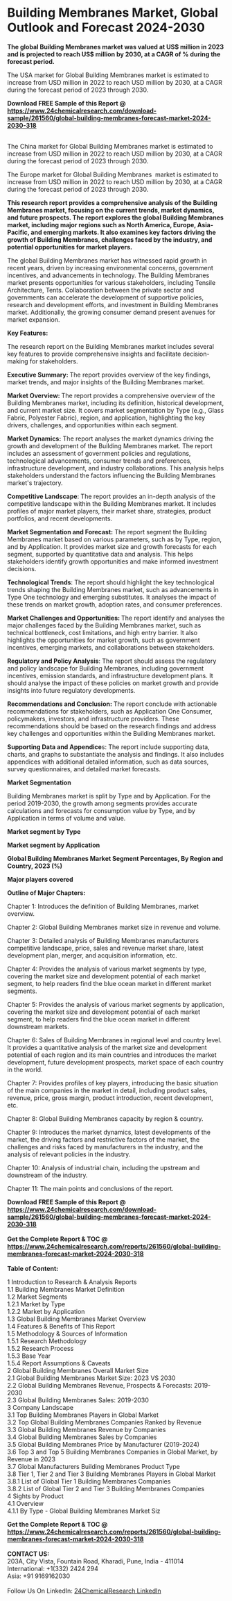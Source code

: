 <h1>Building Membranes Market, Global Outlook and Forecast 2024-2030</h1><p><strong>The global Building Membranes market was valued at US$ million in 2023 and is projected to reach US$ million by 2030, at a CAGR of % during the forecast period.</strong></p><p>
</p><p>The USA market for Global Building Membranes market is estimated to increase from USD million in 2022 to reach USD million by 2030, at a CAGR during the forecast period of 2023 through 2030.</p><div><b>Download FREE Sample of this Report @ 
            <a href="https://www.24chemicalresearch.com/download-sample/261560/global-building-membranes-forecast-market-2024-2030-318">
            https://www.24chemicalresearch.com/download-sample/261560/global-building-membranes-forecast-market-2024-2030-318</a></b></div><br><p>
</p><p>The China market for Global Building Membranes market is estimated to increase from USD million in 2022 to reach USD million by 2030, at a CAGR during the forecast period of 2023 through 2030.</p><p>
</p><p>The Europe market for Global Building Membranes  market is estimated to increase from USD million in 2022 to reach USD million by 2030, at a CAGR during the forecast period of 2023 through 2030.</p><p>
</p><p><strong>This research report provides a comprehensive analysis of the Building Membranes market, focusing on the current trends, market dynamics, and future prospects. The report explores the global Building Membranes market, including major regions such as North America, Europe, Asia-Pacific, and emerging markets. It also examines key factors driving the growth of Building Membranes, challenges faced by the industry, and potential opportunities for market players.</strong></p><p>
The global Building Membranes market has witnessed rapid growth in recent years, driven by increasing environmental concerns, government incentives, and advancements in technology. The Building Membranes market presents opportunities for various stakeholders, including Tensile Architecture, Tents. Collaboration between the private sector and governments can accelerate the development of supportive policies, research and development efforts, and investment in Building Membranes market. Additionally, the growing consumer demand present avenues for market expansion.</p><p>
<strong>Key Features:</strong></p><p>
The research report on the Building Membranes market includes several key features to provide comprehensive insights and facilitate decision-making for stakeholders.</p><p>
<strong>Executive Summary: </strong>The report provides overview of the key findings, market trends, and major insights of the Building Membranes market.</p><p>
<strong>Market Overview: </strong>The report provides a comprehensive overview of the Building Membranes market, including its definition, historical development, and current market size. It covers market segmentation by Type (e.g., Glass Fabric, Polyester Fabric), region, and application, highlighting the key drivers, challenges, and opportunities within each segment.</p><p>
<strong>Market Dynamics:</strong> The report analyses the market dynamics driving the growth and development of the Building Membranes market. The report includes an assessment of government policies and regulations, technological advancements, consumer trends and preferences, infrastructure development, and industry collaborations. This analysis helps stakeholders understand the factors influencing the Building Membranes market's trajectory.</p><p>
<strong>Competitive Landscape</strong>: The report provides an in-depth analysis of the competitive landscape within the Building Membranes market. It includes profiles of major market players, their market share, strategies, product portfolios, and recent developments.</p><p>
<strong>Market Segmentation and Forecast:</strong> The report segment the Building Membranes market based on various parameters, such as by Type, region, and by Application. It provides market size and growth forecasts for each segment, supported by quantitative data and analysis. This helps stakeholders identify growth opportunities and make informed investment decisions.</p><p>
<strong>Technological Trends</strong>: The report should highlight the key technological trends shaping the Building Membranes market, such as advancements in Type One technology and emerging substitutes. It analyses the impact of these trends on market growth, adoption rates, and consumer preferences.</p><p>
<strong>Market Challenges and Opportunities: </strong>The report identify and analyses the major challenges faced by the Building Membranes market, such as technical bottleneck, cost limitations, and high entry barrier. It also highlights the opportunities for market growth, such as government incentives, emerging markets, and collaborations between stakeholders.</p><p>
<strong>Regulatory and Policy Analysis</strong>: The report should assess the regulatory and policy landscape for Building Membranes, including government incentives, emission standards, and infrastructure development plans. It should analyse the impact of these policies on market growth and provide insights into future regulatory developments.</p><p>
<strong>Recommendations and Conclusion: </strong>The report conclude with actionable recommendations for stakeholders, such as Application One Consumer, policymakers, investors, and infrastructure providers. These recommendations should be based on the research findings and address key challenges and opportunities within the Building Membranes market.</p><p>
<strong>Supporting Data and Appendice</strong>s: The report include supporting data, charts, and graphs to substantiate the analysis and findings. It also includes appendices with additional detailed information, such as data sources, survey questionnaires, and detailed market forecasts.</p><p>
<strong>Market Segmentation</strong></p><p>
Building Membranes market is split by Type and by Application. For the period 2019-2030, the growth among segments provides accurate calculations and forecasts for consumption value by Type, and by Application in terms of volume and value.</p><p>
<strong>Market segment by Type</strong></p><p>
</p><p>
</p><p><strong>Market segment by Application</strong></p><p>
</p><p>
</p><p><strong>Global Building Membranes Market Segment Percentages, By Region and Country, 2023 (%)</strong></p><p>
</p><p>
</p><p><strong>Major players covered</strong></p><p>
</p><p>
</p><p><strong>Outline of Major Chapters:</strong></p><p>
Chapter 1: Introduces the definition of Building Membranes, market overview.</p><p>
Chapter 2: Global Building Membranes market size in revenue and volume.</p><p>
Chapter 3: Detailed analysis of Building Membranes manufacturers competitive landscape, price, sales and revenue market share, latest development plan, merger, and acquisition information, etc.</p><p>
Chapter 4: Provides the analysis of various market segments by type, covering the market size and development potential of each market segment, to help readers find the blue ocean market in different market segments.</p><p>
Chapter 5: Provides the analysis of various market segments by application, covering the market size and development potential of each market segment, to help readers find the blue ocean market in different downstream markets.</p><p>
Chapter 6: Sales of Building Membranes in regional level and country level. It provides a quantitative analysis of the market size and development potential of each region and its main countries and introduces the market development, future development prospects, market space of each country in the world.</p><p>
Chapter 7: Provides profiles of key players, introducing the basic situation of the main companies in the market in detail, including product sales, revenue, price, gross margin, product introduction, recent development, etc.</p><p>
Chapter 8: Global Building Membranes capacity by region &amp; country.</p><p>
Chapter 9: Introduces the market dynamics, latest developments of the market, the driving factors and restrictive factors of the market, the challenges and risks faced by manufacturers in the industry, and the analysis of relevant policies in the industry.</p><p>
Chapter 10: Analysis of industrial chain, including the upstream and downstream of the industry.</p><p>
Chapter 11: The main points and conclusions of the report.</p><div><b>Download FREE Sample of this Report @ 
            <a href="https://www.24chemicalresearch.com/download-sample/261560/global-building-membranes-forecast-market-2024-2030-318">
            https://www.24chemicalresearch.com/download-sample/261560/global-building-membranes-forecast-market-2024-2030-318</a></b></div><br><div><b>Get the Complete Report & TOC @ 
            <a href="https://www.24chemicalresearch.com/reports/261560/global-building-membranes-forecast-market-2024-2030-318">
            https://www.24chemicalresearch.com/reports/261560/global-building-membranes-forecast-market-2024-2030-318</a></b></div><br>
            <b>Table of Content:</b><p>1 Introduction to Research & Analysis Reports<br />
    1.1 Building Membranes Market Definition<br />
    1.2 Market Segments<br />
        1.2.1 Market by Type<br />
        1.2.2 Market by Application<br />
    1.3 Global Building Membranes Market Overview<br />
    1.4 Features & Benefits of This Report<br />
    1.5 Methodology & Sources of Information<br />
        1.5.1 Research Methodology<br />
        1.5.2 Research Process<br />
        1.5.3 Base Year<br />
        1.5.4 Report Assumptions & Caveats<br />
2 Global Building Membranes Overall Market Size<br />
    2.1 Global Building Membranes Market Size: 2023 VS 2030<br />
    2.2 Global Building Membranes Revenue, Prospects & Forecasts: 2019-2030<br />
    2.3 Global Building Membranes Sales: 2019-2030<br />
3 Company Landscape<br />
    3.1 Top Building Membranes Players in Global Market<br />
    3.2 Top Global Building Membranes Companies Ranked by Revenue<br />
    3.3 Global Building Membranes Revenue by Companies<br />
    3.4 Global Building Membranes Sales by Companies<br />
    3.5 Global Building Membranes Price by Manufacturer (2019-2024)<br />
    3.6 Top 3 and Top 5 Building Membranes Companies in Global Market, by Revenue in 2023<br />
    3.7 Global Manufacturers Building Membranes Product Type<br />
    3.8 Tier 1, Tier 2 and Tier 3 Building Membranes Players in Global Market<br />
        3.8.1 List of Global Tier 1 Building Membranes Companies<br />
        3.8.2 List of Global Tier 2 and Tier 3 Building Membranes Companies<br />
4 Sights by Product<br />
    4.1 Overview<br />
        4.1.1 By Type - Global Building Membranes Market Siz</p><div><b>Get the Complete Report & TOC @ 
            <a href="https://www.24chemicalresearch.com/reports/261560/global-building-membranes-forecast-market-2024-2030-318">
            https://www.24chemicalresearch.com/reports/261560/global-building-membranes-forecast-market-2024-2030-318</a></b></div><br><b>CONTACT US:</b><br>
            203A, City Vista, Fountain Road, Kharadi, Pune, India - 411014<br>
            International: +1(332) 2424 294<br>
            Asia: +91 9169162030 <br><br>
            Follow Us On LinkedIn: <a href="https://www.linkedin.com/company/24chemicalresearch/">24ChemicalResearch LinkedIn</a>